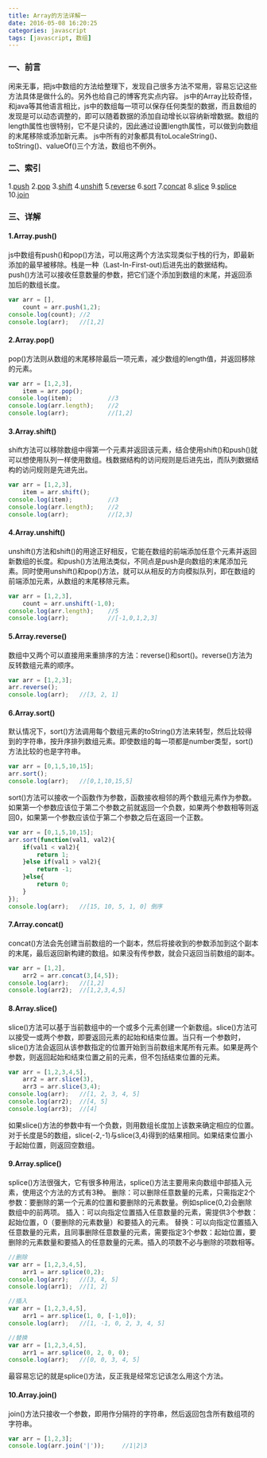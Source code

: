 ```yaml
---
title: Array的方法详解一
date: 2016-05-08 16:20:25
categories: javascript
tags: [javascript, 数组]
---
```

### 一、前言
闲来无事，把js中数组的方法给整理下，发现自己很多方法不常用，容易忘记这些方法具体是做什么的。另外也给自己的博客充实点内容。
js中的Array比较奇怪，和java等其他语言相比，js中的数组每一项可以保存任何类型的数据，而且数组的发现是可以动态调整的，即可以随着数据的添加自动增长以容纳新增数据。数组的length属性也很特别，它不是只读的，因此通过设置length属性，可以做到向数组的末尾移除或添加新元素。
js中所有的对象都具有toLocaleString()、toString()、valueOf()三个方法，数组也不例外。
### 二、索引
1.[push](#push)
2.[pop](#pop)
3.[shift](#shift)
4.[unshift](#unshift)
5.[reverse](#reverse)
6.[sort](#sort)
7.[concat](#concat)
8.[slice](#slice)
9.[splice](#splice)
10.[join](#join)
### 三、详解
#### <span id="push">1.Array.push()</span>
js中数组有push()和pop()方法，可以用这两个方法实现类似于栈的行为，即最新添加的最早被移除。栈是一种（Last-In-First-out)后进先出的数据结构。  
push()方法可以接收任意数量的参数，把它们逐个添加到数组的末尾，并返回添加后的数组长度。
```js
var arr = [],
    count = arr.push(1,2);
console.log(count); //2
console.log(arr);   //[1,2]
```
#### <span id="pop">2.Array.pop()</span>
pop()方法则从数组的末尾移除最后一项元素，减少数组的length值，并返回移除的元素。
```js
var arr = [1,2,3],
    item = arr.pop();
console.log(item);          //3
console.log(arr.length);    //2
console.log(arr);           //[1,2]
```
#### <span id="shift">3.Array.shift()</span>
shift方法可以移除数组中得第一个元素并返回该元素，结合使用shift()和push()就可以想使用队列一样使用数组。栈数据结构的访问规则是后进先出，而队列数据结构的访问规则是先进先出。
```js
var arr = [1,2,3],
    item = arr.shift();
console.log(item);          //3
console.log(arr.length);    //2
console.log(arr);           //[2,3]
```
#### <span id="unshift">4.Array.unshift()</span>
unshift()方法和shift()的用途正好相反，它能在数组的前端添加任意个元素并返回新数组的长度。和push()方法用法类似，不同点是push是向数组的末尾添加元素。同时使用unshift()和pop()方法，就可以从相反的方向模拟队列，即在数组的前端添加元素，从数组的末尾移除元素。
```js
var arr = [1,2,3],
    count = arr.unshift(-1,0);
console.log(arr.length);    //5
console.log(arr);           //[-1,0,1,2,3]
```
#### <span id="reverse">5.Array.reverse()</span>
数组中又两个可以直接用来重排序的方法：reverse()和sort()。reverse()方法为反转数组元素的顺序。
```js
var arr = [1,2,3];
arr.reverse();
console.log(arr);   //[3, 2, 1]
```
#### <span id="sort">6.Array.sort()</span>
默认情况下，sort()方法调用每个数组元素的toString()方法来转型，然后比较得到的字符串，按升序排列数组元素。即使数组的每一项都是number类型，sort()方法比较的也是字符串。
```js
var arr = [0,1,5,10,15];
arr.sort();
console.log(arr);   //[0,1,10,15,5]
```
sort()方法可以接收一个函数作为参数，函数接收相邻的两个数组元素作为参数。如果第一个参数应该位于第二个参数之前就返回一个负数，如果两个参数相等则返回0，如果第一个参数应该位于第二个参数之后在返回一个正数。
```js
var arr = [0,1,5,10,15];
arr.sort(function(val1, val2){
    if(val1 < val2){
        return 1;
    }else if(val1 > val2){
        return -1;
    }else{
        return 0;
    }
});
console.log(arr);   //[15, 10, 5, 1, 0] 倒序
```
#### <span id="concat">7.Array.concat()</span>
concat()方法会先创建当前数组的一个副本，然后将接收到的参数添加到这个副本的末尾，最后返回新构建的数组。如果没有传参数，就会只返回当前数组的副本。
```js
var arr = [1,2],
    arr2 = arr.concat(3,[4,5]);
console.log(arr);   //[1,2]
console.log(arr2);  //[1,2,3,4,5]
```
#### <span id="slice">8.Array.slice()</span>
slice()方法可以基于当前数组中的一个或多个元素创建一个新数组。slice()方法可以接受一或两个参数，即要返回元素的起始和结束位置。当只有一个参数时，slice()方法会返回从该参数指定的位置开始到当前数组末尾所有元素。如果是两个参数，则返回起始和结束位置之前的元素，但不包括结束位置的元素。
```js
var arr = [1,2,3,4,5],
    arr2 = arr.slice(3),
    arr3 = arr.slice(3,4);
console.log(arr);   //[1, 2, 3, 4, 5]
console.log(arr2);  //[4, 5]
console.log(arr3);  //[4]
```
如果slice()方法的参数中有一个负数，则用数组长度加上该数来确定相应的位置。对于长度是5的数组，slice(-2,-1)与slice(3,4)得到的结果相同。如果结束位置小于起始位置，则返回空数组。
#### <span id="splice">9.Array.splice()</span>
splice()方法很强大，它有很多种用法，splice()方法主要用来向数组中部插入元素，使用这个方法的方式有3种。
删除：可以删除任意数量的元素，只需指定2个参数：要删除的第一个元素的位置和要删除的元素数量。例如splice(0,2)会删除数组中的前两项。
插入：可以向指定位置插入任意数量的元素，需提供3个参数：起始位置，0（要删除的元素数量）和要插入的元素。
替换：可以向指定位置插入任意数量的元素，且同事删除任意数量的元素，需要指定3个参数：起始位置，要删除的元素数量和要插入的任意数量的元素。插入的项数不必与删除的项数相等。
```js
//删除
var arr = [1,2,3,4,5],
    arr1 = arr.splice(0,2);
console.log(arr);   //[3, 4, 5]
console.log(arr1);  //[1, 2]

//插入
var arr = [1,2,3,4,5],
    arr1 = arr.splice(1, 0, [-1,0]);
console.log(arr);   //[1, -1, 0, 2, 3, 4, 5]

//替换
var arr = [1,2,3,4,5],
    arr1 = arr.splice(0, 2, 0, 0);
console.log(arr);   //[0, 0, 3, 4, 5]
```
最容易忘记的就是splice()方法，反正我是经常忘记该怎么用这个方法。
#### <span id="join">10.Array.join()</span>
join()方法只接收一个参数，即用作分隔符的字符串，然后返回包含所有数组项的字符串。
```js
var arr = [1,2,3];
console.log(arr.join('|'));     //1|2|3
```



